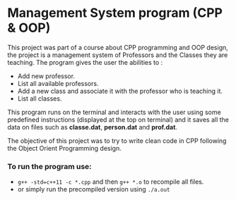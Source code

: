 # Management System program (CPP & OOP)

This project was part of a course about CPP programming and OOP design, the project is a management system of Professors and the Classes they are teaching.
The program gives the user the abilities to :
  * Add new professor.
  * List all available professors.
  * Add a new class and associate it with the professor who is teaching it.
  * List all classes.

This program runs on the terminal and interacts with the user using some predefined instructions (displayed at the top on terminal) and it saves all the data on files such as **classe.dat**, **person.dat** and **prof.dat**.

The objective of this project was to try to write clean code in CPP following the Object Orient Programming design.

### To run the program use:
  * `g++ -std=c++11 -c *.cpp` and then `g++ *.o` to recompile all files.
  * or simply run the precompiled version using `./a.out`
